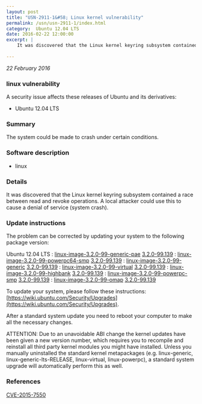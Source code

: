 ```yaml
---
layout: post
title: "USN-2911-1&#58; Linux kernel vulnerability"
permalink: /usn/usn-2911-1/index.html
category:  Ubuntu 12.04 LTS
date: 2016-02-22 12:00:00
excerpt: |
    It was discovered that the Linux kernel keyring subsystem contained a race between read and revoke operations. A local attacker could use this to cause a denial of service (system crash). 
    
--- 
```

 
 

*22 February 2016*

### linux vulnerability

A security issue affects these releases of Ubuntu and its derivatives:

* Ubuntu 12.04 LTS

### Summary

The system could be made to crash under certain conditions. 

### Software description

* linux 

### Details

It was discovered that the Linux kernel keyring subsystem contained a race between read and revoke operations. A local attacker could use this to cause a denial of service (system crash). 

### Update instructions

The problem can be corrected by updating your system to the following package version:

Ubuntu 12.04 LTS
 : [linux-image-3.2.0-99-generic-pae](https://launchpad.net/ubuntu/+source/linux) <span> [3.2.0-99.139](https://launchpad.net/ubuntu/+source/linux/3.2.0-99.139) </span> 
 : [linux-image-3.2.0-99-powerpc64-smp](https://launchpad.net/ubuntu/+source/linux) <span> [3.2.0-99.139](https://launchpad.net/ubuntu/+source/linux/3.2.0-99.139) </span> 
 : [linux-image-3.2.0-99-generic](https://launchpad.net/ubuntu/+source/linux) <span> [3.2.0-99.139](https://launchpad.net/ubuntu/+source/linux/3.2.0-99.139) </span> 
 : [linux-image-3.2.0-99-virtual](https://launchpad.net/ubuntu/+source/linux) <span> [3.2.0-99.139](https://launchpad.net/ubuntu/+source/linux/3.2.0-99.139) </span> 
 : [linux-image-3.2.0-99-highbank](https://launchpad.net/ubuntu/+source/linux) <span> [3.2.0-99.139](https://launchpad.net/ubuntu/+source/linux/3.2.0-99.139) </span> 
 : [linux-image-3.2.0-99-powerpc-smp](https://launchpad.net/ubuntu/+source/linux) <span> [3.2.0-99.139](https://launchpad.net/ubuntu/+source/linux/3.2.0-99.139) </span> 
 : [linux-image-3.2.0-99-omap](https://launchpad.net/ubuntu/+source/linux) <span> [3.2.0-99.139](https://launchpad.net/ubuntu/+source/linux/3.2.0-99.139) </span> 

To update your system, please follow these instructions: [https://wiki.ubuntu.com/Security/Upgrades](https://wiki.ubuntu.com/Security/Upgrades).

After a standard system update you need to reboot your computer to make all the necessary changes.

ATTENTION: Due to an unavoidable ABI change the kernel updates have been given a new version number, which requires you to recompile and reinstall all third party kernel modules you might have installed. Unless you manually uninstalled the standard kernel metapackages (e.g. linux-generic, linux-generic-lts-RELEASE, linux-virtual, linux-powerpc), a standard system upgrade will automatically perform this as well. 

### References

 
 [CVE-2015-7550](http://people.ubuntu.com/~ubuntu-security/cve/CVE-2015-7550)
 

